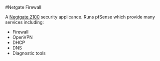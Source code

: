 #Netgate Firewall

A <a href="https://shop.netgate.com/products/2100-base-pfsense" target="guide">Negtgate 2100</a> security applicance.
Runs pfSense which provide many services including:

* Firewall
* OpenVPN
* DHCP
* DNS
* Diagnostic tools